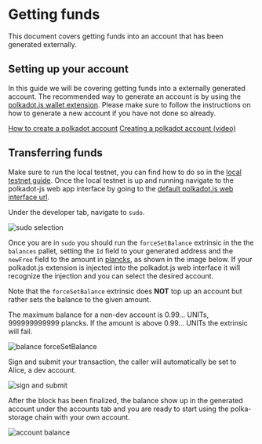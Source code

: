 # Getting funds

This document covers getting funds into an account that has been generated externally.

## Setting up your account

In this guide we will be covering getting funds into a externally generated account. The recommended way to generate an account is by using the [polkadot.js wallet extension](https://github.com/polkadot-js/extension). Please make sure to follow the instructions on how to generate a new account if you have not done so already.

[How to create a polkadot account](https://support.polkadot.network/support/solutions/articles/65000098878-how-to-create-a-dot-account)
[Creating a polkadot account (video)](https://www.youtube.com/watch?v=DNU0p5G0Gqc)

## Transferring funds

Make sure to run the local testnet, you can find how to do so in the [local testnet guide](local-testnet.md). Once the local testnet is up and running navigate to the polkadot-js web app interface by going to the [default polkadot.js web interface url](https://polkadot.js.org/apps/?rpc=ws://127.0.0.1:42069).

Under the developer tab, navigate to `sudo`.

![sudo selection](../images/developer-sudo.png)

Once you are in `sudo` you should run the `forceSetBalance` extrinsic in the the `balances` pallet, setting the `Id` field to your generated address and the `newFree` field to the amount in [plancks](../glossary.md#planck), as shown in the image below. If your polkadot.js extension is injected into the polkadot.js web interface it will recognize the injection and you can select the desired account.

Note that the `forceSetBalance` extrinsic does **NOT** top up an account but rather sets the balance to the given amount.

<div class="warning">
The maximum balance for a non-dev account is 0.99... UNITs, 999999999999 plancks. If the amount is above 0.99... UNITs the extrinsic will fail.
</div>

![balance forceSetBalance](../images/force-set-balance.png)

Sign and submit your transaction, the caller will automatically be set to Alice, a dev account.

![sign and submit](../images/sign-and-submit.png)

After the block has been finalized, the balance show up in the generated account under the accounts tab and you are ready to start using the polka-storage chain with your own account.

![account balance](../images/account-balance.png)
